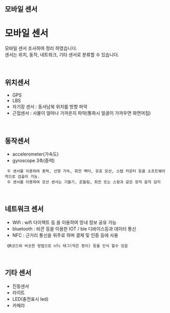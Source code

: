 ## 모바일 센서

# 모바일 센서
모바일 센서 조사하여 정리 하였습니다.<br>
센서는 위치, 동작, 네트워크, 기타 센서로 분류할 수 있습니다.

<br>

## 위치센서
- GPS
- LBS
- 자기장 센서 : 동서남북 위치를 방향 파악
- 근접센서 : 사물이 얼마나 가까운지 파악(통화시 얼굴이 가까우면 화면꺼짐)  
    
<br>

## 동작센서
- accelerometer(가속도)
- gyroscope 3축(중력) 
```    
 두 센서를 이용하여 중력, 선형 가속, 회전 벡터, 유효 모션, 스텝 카운터 등을 소프트웨어적으로 검출이 가능. 
 두 센서를 이용하여 모션 센서는 기울기, 흔들림, 회전 또는 스윙과 같은 장치 움직 감지
```
<br>

## 네트워크 센서
- Wifi : wifi 다이렉트 등 을 이용하여 망내 정보 공유 가능
- bluetooth : 비콘 등을 이용한 IOT / ble 디바이스등과 데이터 통신
- NFC : 근거리 통신을 위주로 하며 결제 및 인증 등에 사용
  
```  
 QR코드와 비슷한 방법으로 nfc 태그(작은 종이) 등을 인식 할수 있음
```

<br>

## 기타 센서
- 진동센서
- 라이트
- LED(충전표시 led)
- 카메라
